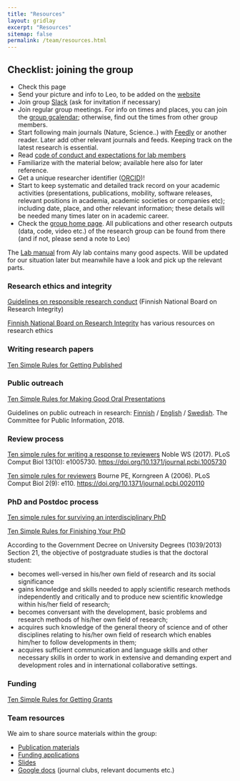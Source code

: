 ```yaml
---
title: "Resources"
layout: gridlay
excerpt: "Resources"
sitemap: false
permalink: /team/resources.html
---
```



## Checklist: joining the group

- Check this page
- Send your picture and info to Leo, to be added on the [website](team/)
- Join group [Slack](https://sdacrew.slack.com) (ask for invitation if necessary)
- Join regular group meetings. For info on times and places, you can join the [group gcalendar](https://calendar.google.com/calendar/embed?src=88i752i5rd0m16rduatss6o4uk%40group.calendar.google.com&ctz=Europe%2FBrussels); otherwise, find out the times from other group members.
- Start following main journals (Nature, Science..) with [Feedly](http://feedly.com) or another reader. Later add other relevant journals and feeds. Keeping track on the latest research is essential.
- Read [code of conduct and expectations for lab members](../team/expectations)
- Familiarize with the material below; available here also for later reference.
- Get a unique researcher identifier ([ORCID](https://orcid.org/))!
- Start to keep systematic and detailed track record on your academic activities (presentations, publications, mobility, software releases, relevant positions in academia, academic societies or companies etc); including date, place, and other relevant information; these details will be needed many times later on in academic career.
- Check the [group home page](http://www.iki.fi/Leo.Lahti). All publications and other research outputs (data, code, video etc.) of the research group can be found from there (and if not, please send a note to Leo)


The [Lab manual](https://github.com/openresearchlabs/labmanual) from Aly lab contains many good aspects. Will be updated for our situation later but meanwhile have a look and pick up the relevant parts.


### Research ethics and integrity

[Guidelines on responsible research conduct](http://www.tenk.fi/en/responsible-conduct-of-research) (Finnish National Board on Research Integrity)

[Finnish National Board on Research Integrity](http://www.tenk.fi/) has various resources on research ethics

### Writing research papers

[Ten Simple Rules for Getting Published](http://journals.plos.org/ploscompbiol/article?id=10.1371/journal.pcbi.0010057)


### Public outreach

[Ten Simple Rules for Making Good Oral Presentations](http://journals.plos.org/ploscompbiol/article?id=10.1371/journal.pcbi.0030077)

Guidelines on public outreach in research: [Finnish](http://www.tjnk.fi/sites/tjnk.fi/files/tiedeviestinnan_suositukset_2018.pdf) / [English](http://www.tjnk.fi/sites/tjnk.fi/files/recom_scicommunication_2018.pdf) / [Swedish](http://www.tjnk.fi/sites/tjnk.fi/files/rekom_vetensskapkommunikation_2018.pdf). The Committee for Public Information, 2018.


### Review process 

[Ten simple rules for writing a response to reviewers](http://journals.plos.org/ploscompbiol/article?id=10.1371/journal.pcbi.1005730) Noble WS (2017). PLoS Comput Biol 13(10): e1005730. https://doi.org/10.1371/journal.pcbi.1005730

[Ten simple rules for reviewers](http://journals.plos.org/ploscompbiol/article?id=10.1371/journal.pcbi.0020110) Bourne PE, Korngreen A (2006). PLoS Comput Biol 2(9): e110. https://doi.org/10.1371/journal.pcbi.0020110


### PhD and Postdoc process

[Ten simple rules for surviving an interdisciplinary PhD](https://doi.org/10.1371/journal.pcbi.1005512)

[Ten Simple Rules for Finishing Your PhD](https://doi.org/10.1371/journal.pcbi.1003954)

According to the Government Decree on University Degrees (1039/2013) Section 21, the objective of postgraduate studies is that the doctoral student:

 * becomes well-versed in his/her own field of research and its social significance
 * gains knowledge and skills needed to apply scientific research methods
independently and critically and to produce new scientific knowledge within his/her field of research;
 * becomes conversant with the development, basic problems and research methods
of his/her own field of research;
 * acquires such knowledge of the general theory of science and of other disciplines relating to his/her own field of research which enables him/her to follow
developments in them;
 * acquires sufficient communication and language skills and other necessary skills in order to work in extensive and demanding expert and development roles and in international collaborative settings.


### Funding

[Ten Simple Rules for Getting Grants](http://journals.plos.org/ploscompbiol/article?id=10.1371/journal.pcbi.0020012)



### Team resources

We aim to share source materials within the group:

- [Publication materials](https://gitlab.utu.fi/opencomp/publications)
- [Funding applications](https://gitlab.utu.fi/opencomp/funding)
- [Slides](https://gitlab.utu.fi/opencomp/slides)
- [Google docs](https://drive.google.com/drive/u/0/folders/18wqW0Aa6ny1gKkS7UyXbHBfRw1urPyc-?ths=true) (journal clubs, relevant documents etc.)